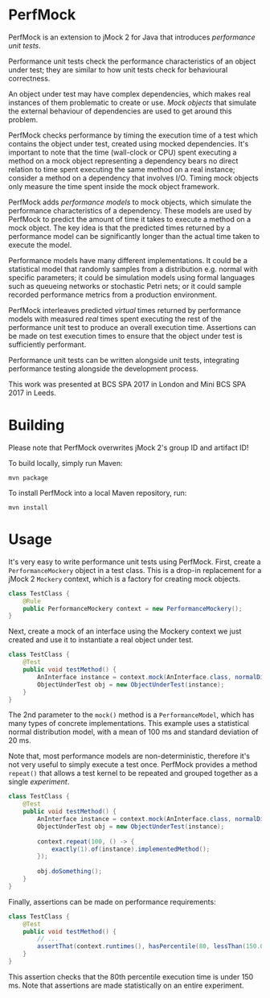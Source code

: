 # PerfMock

PerfMock is an extension to jMock 2 for Java that introduces *performance unit tests*.

Performance unit tests check the performance characteristics of an object under test; they are similar to how unit tests check for behavioural correctness.

An object under test may have complex dependencies, which makes real instances of them problematic to create or use. *Mock objects* that simulate the external behaviour of dependencies are used to get around this problem.

PerfMock checks performance by timing the execution time of a test which contains the object under test, created using mocked dependencies. It's important to note that the time (wall-clock or CPU) spent executing a method on a mock object representing a dependency bears no direct relation to time spent executing the same method on a real instance; consider a method on a dependency that involves I/O. Timing mock objects only measure the time spent inside the mock object framework.

PerfMock adds *performance models* to mock objects, which simulate the performance characteristics of a dependency. These models are used by PerfMock to predict the amount of time it takes to execute a method on a mock object. The key idea is that the predicted times returned by a performance model can be significantly longer than the actual time taken to execute the model.

Performance models have many different implementations. It could be a statistical model that randomly samples from a distribution e.g. normal with specific parameters; it could be simulation models using formal languages such as queueing networks or stochastic Petri nets; or it could sample recorded performance metrics from a production environment.

PerfMock interleaves predicted *virtual* times returned by performance models with measured *real* times spent executing the rest of the performance unit test to produce an overall execution time. Assertions can be made on test execution times to ensure that the object under test is sufficiently performant.

Performance unit tests can be written alongside unit tests, integrating performance testing alongside the development process.

This work was presented at BCS SPA 2017 in London and Mini BCS SPA 2017 in Leeds.

# Building

Please note that PerfMock overwrites jMock 2's group ID and artifact ID!

To build locally, simply run Maven:

`mvn package`

To install PerfMock into a local Maven repository, run:

`mvn install`

# Usage

It's very easy to write performance unit tests using PerfMock. First, create a `PerformanceMockery` object in a test class. This is a drop-in replacement for a jMock 2 `Mockery` context, which is a factory for creating mock objects.

```java
class TestClass {
    @Rule
    public PerformanceMockery context = new PerformanceMockery();
}
```

Next, create a mock of an interface using the Mockery context we just created and use it to instantiate a real object under test.

```java
class TestClass {
    @Test
    public void testMethod() {
        AnInterface instance = context.mock(AnInterface.class, normalDist(100.0, 20.0));
        ObjectUnderTest obj = new ObjectUnderTest(instance);
    }
}
```

The 2nd parameter to the `mock()` method is a `PerformanceModel`, which has many types of concrete implementations. This example uses a statistical normal distribution model, with a mean of 100 ms and standard deviation of 20 ms.

Note that, most performance models are non-deterministic, therefore it's not very useful to simply execute a test once. PerfMock provides a method `repeat()` that allows a test kernel to be repeated and grouped together as a single *experiment*.

```java
class TestClass {
    @Test
    public void testMethod() {
        AnInterface instance = context.mock(AnInterface.class, normalDist(100.0, 20.0));
        ObjectUnderTest obj = new ObjectUnderTest(instance);
        
        context.repeat(100, () -> {
            exactly(1).of(instance).implementedMethod();
        });
        
        obj.doSomething();
    }
}
```

Finally, assertions can be made on performance requirements:

```java
class TestClass {
    @Test
    public void testMethod() {
        // ...
        assertThat(context.runtimes(), hasPercentile(80, lessThan(150.0)));
    }
}
```

This assertion checks that the 80th percentile execution time is under 150 ms. Note that assertions are made statistically on an entire experiment.
